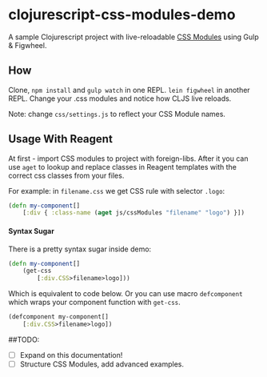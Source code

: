 # clojurescript-css-modules-demo

A sample Clojurescript project with live-reloadable [CSS Modules](http://glenmaddern.com/articles/css-modules) using Gulp & Figwheel.

## How
Clone, `npm install` and `gulp watch` in one REPL.
`lein figwheel` in another REPL.
Change your .css modules and notice how CLJS live reloads.

Note: change `css/settings.js` to reflect your CSS Module names.


## Usage With Reagent
At first - import CSS modules to project with foreign-libs. After it you can use `aget` to lookup and replace classes in Reagent templates with the correct css classes from your files.


For example: in `filename.css` we get CSS rule with selector `.logo`:

```clojure
(defn my-component[]
	[:div { :class-name (aget js/cssModules "filename" "logo") }])
```

#### Syntax Sugar

There is a pretty syntax sugar inside demo:

```clojure
(defn my-component[]
	(get-css 
		[:div.CSS>filename>logo]))
```

Which is equivalent to code below. Or you can use macro `defcomponent` which wraps your component function with `get-css`.

```clojure
(defcomponent my-component[]
	[:div.CSS>filename>logo])
```

##TODO:
* [ ] Expand on this documentation!
* [ ] Structure CSS Modules, add advanced examples.
